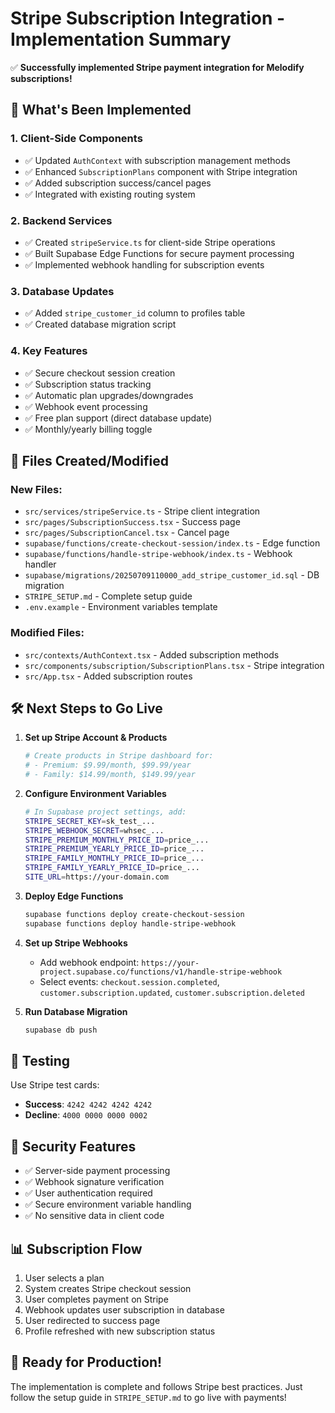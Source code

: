 # Stripe Subscription Integration - Implementation Summary

✅ **Successfully implemented Stripe payment integration for Melodify subscriptions!**

## 🚀 What's Been Implemented

### 1. **Client-Side Components**
- ✅ Updated `AuthContext` with subscription management methods
- ✅ Enhanced `SubscriptionPlans` component with Stripe integration
- ✅ Added subscription success/cancel pages
- ✅ Integrated with existing routing system

### 2. **Backend Services**
- ✅ Created `stripeService.ts` for client-side Stripe operations
- ✅ Built Supabase Edge Functions for secure payment processing
- ✅ Implemented webhook handling for subscription events

### 3. **Database Updates**
- ✅ Added `stripe_customer_id` column to profiles table
- ✅ Created database migration script

### 4. **Key Features**
- ✅ Secure checkout session creation
- ✅ Subscription status tracking
- ✅ Automatic plan upgrades/downgrades
- ✅ Webhook event processing
- ✅ Free plan support (direct database update)
- ✅ Monthly/yearly billing toggle

## 📁 Files Created/Modified

### New Files:
- `src/services/stripeService.ts` - Stripe client integration
- `src/pages/SubscriptionSuccess.tsx` - Success page
- `src/pages/SubscriptionCancel.tsx` - Cancel page
- `supabase/functions/create-checkout-session/index.ts` - Edge function
- `supabase/functions/handle-stripe-webhook/index.ts` - Webhook handler
- `supabase/migrations/20250709110000_add_stripe_customer_id.sql` - DB migration
- `STRIPE_SETUP.md` - Complete setup guide
- `.env.example` - Environment variables template

### Modified Files:
- `src/contexts/AuthContext.tsx` - Added subscription methods
- `src/components/subscription/SubscriptionPlans.tsx` - Stripe integration
- `src/App.tsx` - Added subscription routes

## 🛠 Next Steps to Go Live

1. **Set up Stripe Account & Products**
   ```bash
   # Create products in Stripe dashboard for:
   # - Premium: $9.99/month, $99.99/year  
   # - Family: $14.99/month, $149.99/year
   ```

2. **Configure Environment Variables**
   ```bash
   # In Supabase project settings, add:
   STRIPE_SECRET_KEY=sk_test_...
   STRIPE_WEBHOOK_SECRET=whsec_...
   STRIPE_PREMIUM_MONTHLY_PRICE_ID=price_...
   STRIPE_PREMIUM_YEARLY_PRICE_ID=price_...
   STRIPE_FAMILY_MONTHLY_PRICE_ID=price_...
   STRIPE_FAMILY_YEARLY_PRICE_ID=price_...
   SITE_URL=https://your-domain.com
   ```

3. **Deploy Edge Functions**
   ```bash
   supabase functions deploy create-checkout-session
   supabase functions deploy handle-stripe-webhook
   ```

4. **Set up Stripe Webhooks**
   - Add webhook endpoint: `https://your-project.supabase.co/functions/v1/handle-stripe-webhook`
   - Select events: `checkout.session.completed`, `customer.subscription.updated`, `customer.subscription.deleted`

5. **Run Database Migration**
   ```bash
   supabase db push
   ```

## 🧪 Testing

Use Stripe test cards:
- **Success**: `4242 4242 4242 4242`
- **Decline**: `4000 0000 0000 0002`

## 🔐 Security Features

- ✅ Server-side payment processing
- ✅ Webhook signature verification
- ✅ User authentication required
- ✅ Secure environment variable handling
- ✅ No sensitive data in client code

## 📊 Subscription Flow

1. User selects a plan
2. System creates Stripe checkout session
3. User completes payment on Stripe
4. Webhook updates user subscription in database
5. User redirected to success page
6. Profile refreshed with new subscription status

## 🎯 Ready for Production!

The implementation is complete and follows Stripe best practices. Just follow the setup guide in `STRIPE_SETUP.md` to go live with payments!
